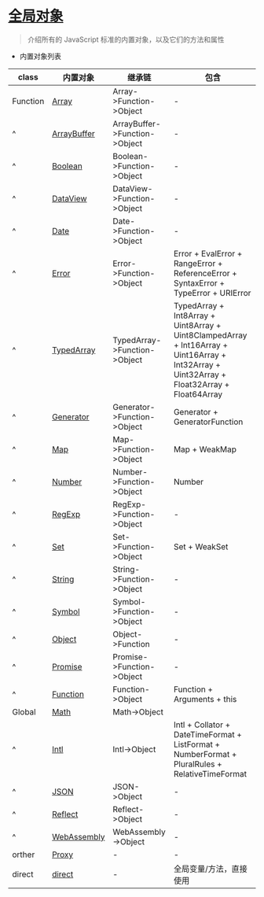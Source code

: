 # [全局对象](https://developer.mozilla.org/zh-CN/docs/Web/JavaScript/Reference/Global_Objects)

> 介绍所有的 JavaScript 标准的内置对象，以及它们的方法和属性

- 内置对象列表

| class    | 内置对象                               | 继承链                        | 包含                                                                                                                                        |
| -------- | -------------------------------------- | ----------------------------- | ------------------------------------------------------------------------------------------------------------------------------------------- |
| Function | [Array](./global/Array.md)             | Array->Function->Object       | -                                                                                                                                           |
| ^        | [ArrayBuffer](./global/ArrayBuffer.md) | ArrayBuffer->Function->Object | -                                                                                                                                           |
| ^        | [Boolean](./global/Boolean.md)         | Boolean->Function->Object     | -                                                                                                                                           |
| ^        | [DataView](./global/DataView.md)       | DataView->Function->Object    | -                                                                                                                                           |
| ^        | [Date](./global/Date.md)               | Date->Function->Object        | -                                                                                                                                           |
| ^        | [Error](./global/Error.md)             | Error->Function->Object       | Error + EvalError + RangeError + ReferenceError + SyntaxError + TypeError + URIError                                                        |
| ^        | [TypedArray](./global/TypedArray.md)   | TypedArray->Function->Object  | TypedArray + Int8Array + Uint8Array + Uint8ClampedArray + Int16Array + Uint16Array + Int32Array + Uint32Array + Float32Array + Float64Array |
| ^        | [Generator](./global/Generator.md)     | Generator->Function->Object   | Generator + GeneratorFunction                                                                                                               |
| ^        | [Map](./global/Map.md)                 | Map->Function->Object         | Map + WeakMap                                                                                                                               |
| ^        | [Number](./global/Number.md)           | Number->Function->Object      | Number                                                                                                                                      |
| ^        | [RegExp](./global/RegExp.md)           | RegExp->Function->Object      | -                                                                                                                                           |
| ^        | [Set](./global/Set.md)                 | Set->Function->Object         | Set + WeakSet                                                                                                                               |
| ^        | [String](./global/String.md)           | String->Function->Object      | -                                                                                                                                           |
| ^        | [Symbol](./global/Symbol.md)           | Symbol->Function->Object      | -                                                                                                                                           |
| ^        | [Object](./global/Object.md)           | Object->Function              | -                                                                                                                                           |
| ^        | [Promise](./global/Promise.md)         | Promise->Function->Object     | -                                                                                                                                           |
| ^        | [Function](./global/Function.md)       | Function->Object              | Function + Arguments + this                                                                                                                 |
| Global   | [Math](./global/Math.md)               | Math->Object                  |                                                                                                                                             |
| ^        | [Intl](./global/Intl.md)               | Intl->Object                  | Intl + Collator + DateTimeFormat + ListFormat + NumberFormat + PluralRules + RelativeTimeFormat                                             |
| ^        | [JSON](./global/JSON.md)               | JSON->Object                  | -                                                                                                                                           |
| ^        | [Reflect](./global/Reflect.md)         | Reflect->Object               | -                                                                                                                                           |
| ^        | [WebAssembly](./global/WebAssembly.md) | WebAssembly->Object           | -                                                                                                                                           |
| orther   | [Proxy](./global/Proxy.md)             | -                             | -                                                                                                                                           |
| direct   | [direct](./global/direct.md)           | -                             | 全局变量/方法，直接使用                                                                                                                     |
